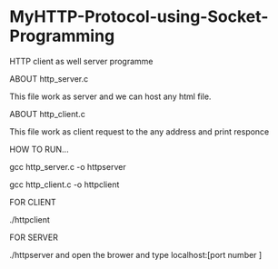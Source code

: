 # MyHTTP-Protocol-using-Socket-Programming

HTTP client as well server programme 

ABOUT http_server.c

This file work as server and we can host any html file.

ABOUT http_client.c

This file work as client request to the any address and print responce 

HOW TO RUN...

gcc http_server.c -o httpserver

gcc http_client.c -o httpclient

FOR CLIENT

./httpclient <server address>

FOR SERVER

./httpserver 
and open the brower and type localhost:[port number ]
